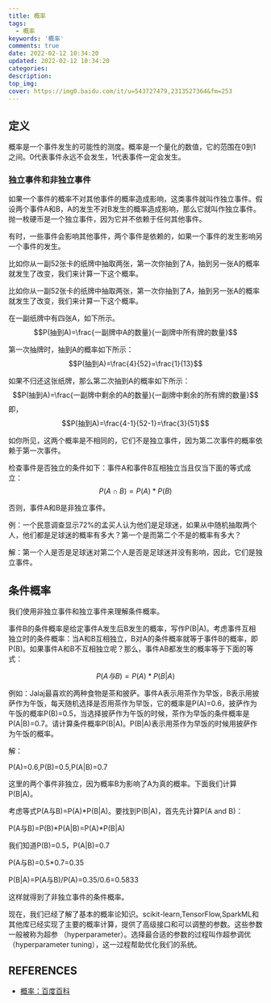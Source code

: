 ```yaml
---
title: 概率
tags:
  - 概率
keywords: '概率'
comments: true
date: 2022-02-12 10:34:20
updated: 2022-02-12 10:34:20
categories:
description:
top_img:
cover: https://img0.baidu.com/it/u=543727479,2313527364&fm=253
---
```

## 定义
概率是一个事件发生的可能性的测度。概率是一个量化的数值，它的范围在0到1之间。0代表事件永远不会发生，1代表事件一定会发生。

### 独立事件和非独立事件
如果一个事件的概率不对其他事件的概率造成影响，这类事件就叫作独立事件。假设两个事件A和B，A的发生不对B发生的概率造成影响，那么它就叫作独立事件。抛一枚硬币是一个独立事件，因为它并不依赖于任何其他事件。

有时，一些事件会影响其他事件，两个事件是依赖的，如果一个事件的发生影响另一个事件的发生。

比如你从一副52张卡的纸牌中抽取两张，第一次你抽到了A，抽到另一张A的概率就发生了改变，我们来计算一下这个概率。

比如你从一副52张卡的纸牌中抽取两张，第一次你抽到了A，抽到另一张A的概率就发生了改变，我们来计算一下这个概率。

在一副纸牌中有四张A，如下所示。
$$P(抽到A)=\frac{一副牌中A的数量}{一副牌中所有牌的数量}$$

第一次抽牌时，抽到A的概率如下所示：
$$P(抽到A)=\frac{4}{52}=\frac{1}{13}$$

如果不归还这张纸牌，那么第二次抽到A的概率如下所示：
$$P(抽到A)=\frac{一副牌中剩余的A的数量}{一副牌中剩余的所有牌的数量}$$
即，
$$P(抽到A)=\frac{4-1}{52-1}=\frac{3}{51}$$

如你所见，这两个概率是不相同的，它们不是独立事件，因为第二次事件的概率依赖于第一次事件。

检查事件是否独立的条件如下：事件A和事件B互相独立当且仅当下面的等式成立：
$$P(A∩B)=P(A)*P(B)$$

否则，事件A和B是非独立事件。

例：一个民意调查显示72%的孟买人认为他们是足球迷，如果从中随机抽取两个人，他们都是足球迷的概率有多大？第一个是而第二个不是的概率有多大？

解：第一个人是否是足球迷对第二个人是否是足球迷并没有影响，因此，它们是独立事件。

## 条件概率
我们使用非独立事件和独立事件来理解条件概率。

事件B的条件概率是给定事件A发生后B发生的概率，写作P(B|A)。考虑事件互相独立时的条件概率：当A和B互相独立，B对A的条件概率就等于事件B的概率，即P(B)。如果事件A和B不互相独立呢？那么，事件AB都发生的概率等于下面的等式：

$$P(A与B)=P(A)*P(B|A)$$

例如：Jalaj最喜欢的两种食物是茶和披萨。事件A表示用茶作为早饭，B表示用披萨作为午饭，每天随机选择是否用茶作为早饭，它的概率是P(A)=0.6，披萨作为午饭的概率P(B)=0.5，当选择披萨作为午饭的时候，茶作为早饭的条件概率是P(A|B)=0.7。请计算条件概率P(B|A)。P(B|A)表示用茶作为早饭的时候用披萨作为午饭的概率。

解：

P(A)=0.6,P(B)=0.5,P(A|B)=0.7

这里的两个事件非独立，因为概率B为影响了A为真的概率。下面我们计算P(B|A)。 

考虑等式P(A与B)=P(A)*P(B|A)。要找到P(B|A)，首先先计算P(A and B)：

P(A与B)=P(B)*P(A|B)=P(A)*P(B|A)

我们知道P(B)=0.5，P(A|B)=0.7

P(A与B)=0.5*0.7=0.35

P(B|A)=P(A与B)/P(A)=0.35/0.6=0.5833

这样就得到了非独立事件的条件概率。

现在，我们已经了解了基本的概率论知识。scikit-learn,TensorFlow,SparkML和其他库已经实现了主要的概率计算，提供了高级接口和可以调整的参数。这些参数一般被称为超参 （hyperparameter）。选择最合适的参数的过程叫作超参调优 （hyperparameter tuning），这一过程帮助优化我们的系统。



## REFERENCES

- [概率：百度百科](https://baike.baidu.com/item/%E6%A6%82%E7%8E%87/828845?fr=aladdin)






